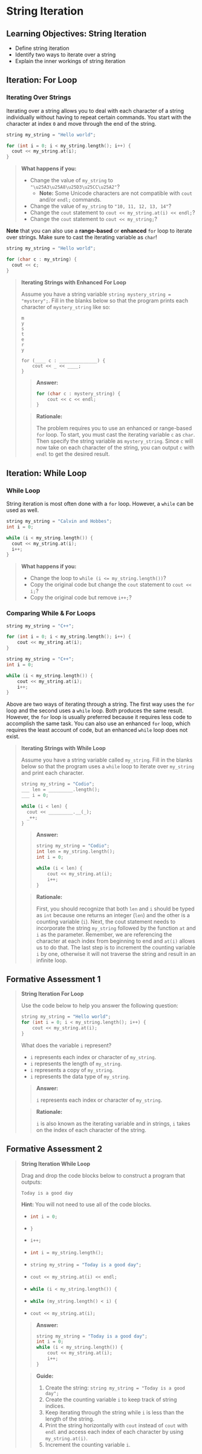 # String Iteration

## Learning Objectives: String Iteration

- Define string iteration
- Identify two ways to iterate over a string
- Explain the inner workings of string iteration

## Iteration: For Loop

### Iterating Over Strings

Iterating over a string allows you to deal with each character of a string individually without having to repeat certain commands. You start with the character at index `0` and move through the end of the string.

```cpp
string my_string = "Hello world";

for (int i = 0; i < my_string.length(); i++) {
  cout << my_string.at(i);
}
```

> <b>What happens if you:</b>
> 
> - Change the value of `my_string` to `"\u25A3\u25A8\u25D3\u25CC\u25A2"`?
>   - __Note:__ Some Unicode characters are not compatible with `cout` and/or `endl;` commands.
> - Change the value of `my_string` to `"10, 11, 12, 13, 14"`?
> - Change the `cout` statement to `cout << my_string.at(i) << endl;`?
> - Change the `cout` statement to `cout << my_string;`?

__Note__ that you can also use a __range-based__ or __enhanced__ `for` loop to iterate over strings. Make sure to cast the iterating variable as `char`!

```cpp
string my_string = "Hello world";

for (char c : my_string) {
  cout << c;
}
```

> <b>Iterating Strings with Enhanced For Loop</b>
> 
> Assume you have a string variable `string mystery_string = "mystery";`. Fill in the blanks below so that the program prints each character of `mystery_string` like so:
> ```
> m
> y
> s
> t
> e
> r
> y
> ```
> ```
> for (____ c : ______________) {
>     cout << _ << ____;
> }
> ```
> 
> > <b>Answer:</b>
> > 
> > ```cpp
> > for (char c : mystery_string) {
> >     cout << c << endl;
> > }
> > ```
> 
> > <b>Rationale:</b>
> > 
> > The problem requires you to use an enhanced or range-based `for` loop. To start, you must cast the iterating variable `c` as `char`. Then specify the string variable as `mystery_string`. Since `c` will now take on each character of the string, you can output `c` with `endl` to get the desired result.

## Iteration: While Loop

### While Loop

String iteration is most often done with a `for` loop. However, a `while` can be used as well.

```cpp
string my_string = "Calvin and Hobbes";
int i = 0;

while (i < my_string.length()) {
  cout << my_string.at(i);
  i++;
}
```

> <b>What happens if you:</b>
> 
> - Change the loop to `while (i <= my_string.length())`?
> - Copy the original code but change the `cout` statement to `cout << i;`?
> - Copy the original code but remove `i++;`?

### Comparing While & For Loops

```cpp
string my_string = "C++";

for (int i = 0; i < my_string.length(); i++) {
    cout << my_string.at(i);
}
```

```cpp
string my_string = "C++";
int i = 0;

while (i < my_string.length()) {
    cout << my_string.at(i);
    i++;
}
```

Above are two ways of iterating through a string. The first way uses the `for` loop and the second uses a `while` loop. Both produces the same result. However, the `for` loop is usually preferred because it requires less code to accomplish the same task. You can also use an enhanced `for` loop, which requires the least account of code, but an enhanced `while` loop does not exist.

> <b>Iterating Strings with While Loop</b>
> 
> Assume you have a string variable called `my_string`. Fill in the blanks below so that the program uses a `while` loop to iterate over `my_string` and print each character.
> ```cpp
> string my_string = "Codio";
> ___ len = _________.length();
> ___ i = 0;
>
> while (i < len) {
>   cout << _________.__(_);
>   _++;
> }
> ```
> 
> > <b>Answer:</b>
> > 
> > ```cpp
> > string my_string = "Codio";
> > int len = my_string.length();
> > int i = 0;
> > 
> > while (i < len) {
> >     cout << my_string.at(i);
> >     i++;
> > }
> > ```
> 
> > <b>Rationale:</b>
> > 
> > First, you should recognize that both `len` and `i` should be typed as `int` because one returns an integer (`len`) and the other is a counting variable (`i`). Next, the cout statement needs to incorporate the string `my_string` followed by the function `at` and `i` as the parameter. Remember, we are referencing the character at each index from beginning to end and `at(i)` allows us to do that. The last step is to increment the counting variable `i` by one, otherwise it will not traverse the string and result in an infinite loop.

## Formative Assessment 1

> <b>String Iteration For Loop</b>
> 
> Use the code below to help you answer the following question:
> ```cpp
> string my_string = "Hello world";
> for (int i = 0; i < my_string.length(); i++) {
>     cout << my_string.at(i);
> }
> ```
> What does the variable `i` represent?
> - `i` represents each index or character of `my_string`.
> - `i` represents the length of `my_string`.
> - `i` represents a copy of `my_string`.
> - `i` represents the data type of `my_string`.
> 
> > <b>Answer:</b>
> > 
> > `i` represents each index or character of `my_string`.
> 
> > <b>Rationale:</b>
> > 
> > `i` is also known as the iterating variable and in strings, `i` takes on the index of each character of the string.

## Formative Assessment 2

> <b>String Iteration While Loop</b>
> 
> Drag and drop the code blocks below to construct a program that outputs:
> ```
> Today is a good day
> ```
> __Hint:__ You will not need to use all of the code blocks.
> - ```cpp
>   int i = 0;
>   ```
> - ```cpp
>   }
>   ```
> - ```cpp
>   i++;
>   ```
> - ```cpp
>   int i = my_string.length();
>   ```
> - ```cpp
>   string my_string = "Today is a good day";
>   ```
> - ```cpp
>   cout << my_string.at(i) << endl;
>   ```
> - ```cpp
>   while (i < my_string.length()) {
>   ```
> - ```cpp
>   while (my_string.length() < i) {
>   ```
> - ```cpp
>   cout << my_string.at(i);
>   ```
> 
> > <b>Answer:</b>
> > 
> > ```cpp
> > string my_string = "Today is a good day";
> > int i = 0;
> > while (i < my_string.length()) {
> >     cout << my_string.at(i);
> >     i++;
> > }
> > ```
> 
> > <b>Guide:</b>
> > 
> > 1. Create the string: `string my_string = "Today is a good day";`
> > 2. Create the counting variable `i` to keep track of string indices.
> > 3. Keep iterating through the string while `i` is less than the length of the string.
> > 4. Print the string horizontally with `cout` instead of `cout` with `endl` and access each index of each character by using `my_string.at(i)`.
> > 5. Increment the counting variable `i`.
